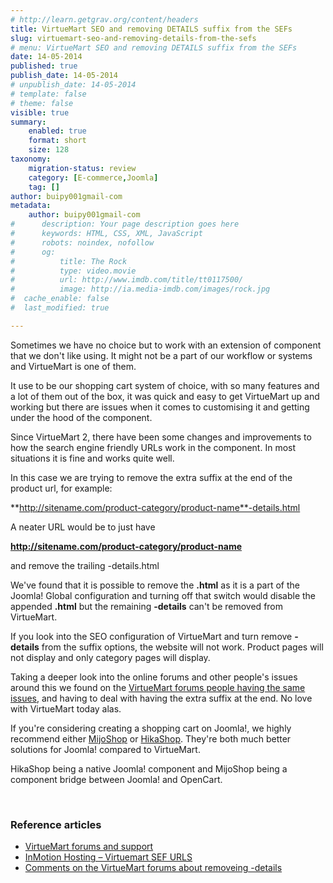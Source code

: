 ```yaml
---
# http://learn.getgrav.org/content/headers
title: VirtueMart SEO and removing DETAILS suffix from the SEFs
slug: virtuemart-seo-and-removing-details-from-the-sefs
# menu: VirtueMart SEO and removing DETAILS suffix from the SEFs
date: 14-05-2014
published: true
publish_date: 14-05-2014
# unpublish_date: 14-05-2014
# template: false
# theme: false
visible: true
summary:
    enabled: true
    format: short
    size: 128
taxonomy:
    migration-status: review
    category: [E-commerce,Joomla]
    tag: []
author: buipy001gmail-com
metadata:
    author: buipy001gmail-com
#      description: Your page description goes here
#      keywords: HTML, CSS, XML, JavaScript
#      robots: noindex, nofollow
#      og:
#          title: The Rock
#          type: video.movie
#          url: http://www.imdb.com/title/tt0117500/
#          image: http://ia.media-imdb.com/images/rock.jpg
#  cache_enable: false
#  last_modified: true

---
```


Sometimes we have no choice but to work with an extension of component that we don't like using. It might not be a part of our workflow or systems and VirtueMart is one of them.

It use to be our shopping cart system of choice, with so many features and a lot of them out of the box, it was quick and easy to get VirtueMart up and working but there are issues when it comes to customising it and getting under the hood of the component.

Since VirtueMart 2, there have been some changes and improvements to how the search engine friendly URLs work in the component. In most situations it is fine and works quite well.

In this case we are trying to remove the extra suffix at the end of the product url, for example:

**http://sitename.com/product-category/product-name**-details.html

A neater URL would be to just have

**http://sitename.com/product-category/product-name**

and remove the trailing -details.html

We've found that it is possible to remove the **.html** as it is a part of the Joomla! Global configuration and turning off that switch would disable the appended **.html** but the remaining **-details** can't be removed from VirtueMart.

If you look into the SEO configuration of VirtueMart and turn remove **-details** from the suffix options, the website will not work. Product pages will not display and only category pages will display.

Taking a deeper look into the online forums and other people's issues around this we found on the [VirtueMart forums people having the same issues](http://forum.virtuemart.net/index.php?topic=111756.0), and having to deal with having the extra suffix at the end. No love with VirtueMart today alas.

If you're considering creating a shopping cart on Joomla!, we highly recommend either [MijoShop](http://miwisoft.com/joomla-extensions/mijoshop-joomla-shopping-cart "MijoShop") or [HikaShop](https://www.hikashop.com/). They're both much better solutions for Joomla! compared to VirtueMart.

HikaShop being a native Joomla! component and MijoShop being a component bridge between Joomla! and OpenCart.

 

### Reference articles

- [VirtueMart forums and support](http://forum.virtuemart.net/index.php?topic=111756.0)
- [InMotion Hosting – Virtuemart SEF URLS](http://www.inmotionhosting.com/support/website/joomla-25/virtuemart-search-engine-friendly-urls)
- [Comments on the VirtueMart forums about removeing -details](http://forum.virtuemart.net/index.php?topic=103199.0)

 